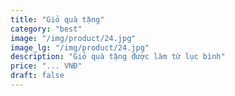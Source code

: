 ```yaml
---
title: "Giỏ quà tặng"
category: "best"
image: "/img/product/24.jpg"
image_lg: "/img/product/24.jpg"
description: "Giỏ quà tặng được làm từ lục bình"
price: "... VNĐ"
draft: false
---
```

